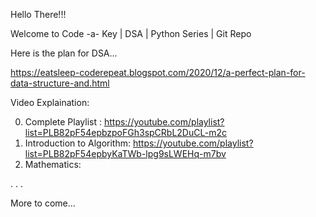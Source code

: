 Hello There!!!


Welcome to Code -a- Key | DSA | Python Series | Git Repo


Here is the plan for DSA...

https://eatsleep-coderepeat.blogspot.com/2020/12/a-perfect-plan-for-data-structure-and.html

Video Explaination: 

0. Complete Playlist : https://youtube.com/playlist?list=PLB82pF54epbzpoFGh3spCRbL2DuCL-m2c
1. Introduction to Algorithm: https://youtube.com/playlist?list=PLB82pF54epbyKaTWb-lpg9sLWEHq-m7bv
2. Mathematics:

.
.
.

More to come...